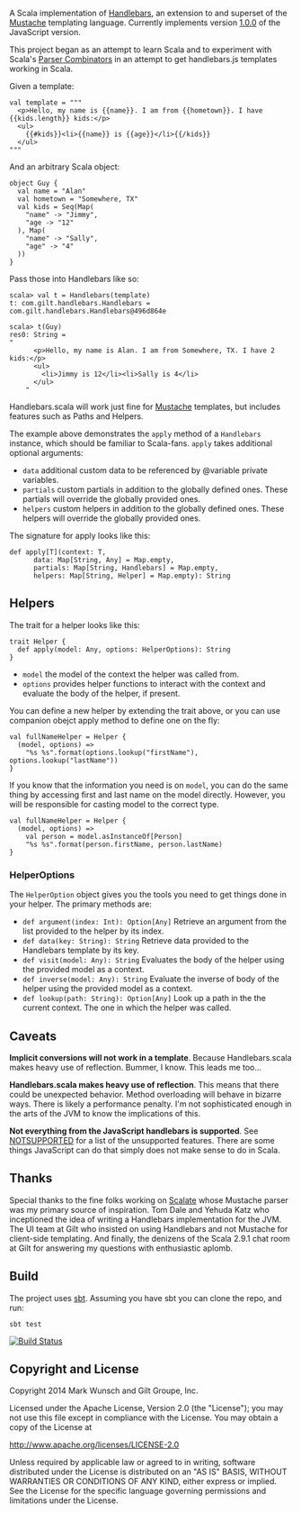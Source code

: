 A Scala implementation of [Handlebars](http://handlebarsjs.com/), an extension to and superset of the [Mustache](http://mustache.github.com/) templating language. Currently implements version [1.0.0](https://github.com/wycats/handlebars.js/tree/1.0.0) of the JavaScript version.

This project began as an attempt to learn Scala and to experiment with Scala's [Parser Combinators](http://www.scala-lang.org/api/current/index.html#scala.util.parsing.combinator.Parsers) in an attempt to get handlebars.js templates working in Scala.

Given a template:

    val template = """
      <p>Hello, my name is {{name}}. I am from {{hometown}}. I have {{kids.length}} kids:</p>
      <ul>
        {{#kids}}<li>{{name}} is {{age}}</li>{{/kids}}
      </ul>
    """

And an arbitrary Scala object:

    object Guy {
      val name = "Alan"
      val hometown = "Somewhere, TX"
      val kids = Seq(Map(
        "name" -> "Jimmy",
        "age -> "12"
      ), Map(
        "name" -> "Sally",
        "age" -> "4"
      ))
    }

Pass those into Handlebars like so:

    scala> val t = Handlebars(template)
    t: com.gilt.handlebars.Handlebars = com.gilt.handlebars.Handlebars@496d864e

    scala> t(Guy)
    res0: String =
    "
          <p>Hello, my name is Alan. I am from Somewhere, TX. I have 2 kids:</p>
          <ul>
            <li>Jimmy is 12</li><li>Sally is 4</li>
          </ul>
        "

Handlebars.scala will work just fine for [Mustache](http://mustache.github.com/mustache.5.html) templates, but includes features such as Paths and Helpers.

The example above demonstrates the `apply` method of a `Handlebars` instance, which should be familiar to Scala-fans. `apply` takes additional optional arguments:

+ `data` additional custom data to be referenced by @variable private variables.
+ `partials` custom partials in addition to the globally defined ones. These partials will override the globally provided ones.
+ `helpers` custom helpers in addition to the globally defined ones. These helpers will override the globally provided ones.

 The signature for apply looks like this:

    def apply[T](context: T,
          data: Map[String, Any] = Map.empty,
          partials: Map[String, Handlebars] = Map.empty,
          helpers: Map[String, Helper] = Map.empty): String

## Helpers
The trait for a helper looks like this:

    trait Helper {
      def apply(model: Any, options: HelperOptions): String
    }

+ `model` the model of the context the helper was called from.
+ `options` provides helper functions to interact with the context and evaluate the body of the helper, if present.

You can define a new helper by extending the trait above, or you can use companion obejct apply method to define one on the fly:

    val fullNameHelper = Helper {
      (model, options) =>
        "%s %s".format(options.lookup("firstName"), options.lookup("lastName"))
    }

If you know that the information you need is on `model`, you can do the same thing by accessing first and last name on the model directly. However, you will be responsible for casting model to the correct type.

    val fullNameHelper = Helper {
      (model, options) =>
        val person = model.asInstanceOf[Person]
        "%s %s".format(person.firstName, person.lastName)
    }

### HelperOptions
The `HelperOption` object gives you the tools you need to get things done in your helper. The primary methods are:

+ `def argument(index: Int): Option[Any]` Retrieve an argument from the list provided to the helper by its index.
+ `def data(key: String): String` Retrieve data provided to the Handlebars template by its key.
+ `def visit(model: Any): String` Evaluates the body of the helper using the provided model as a context.
+ `def inverse(model: Any): String` Evaluate the inverse of body of the helper using the provided model as a context.
+ `def lookup(path: String): Option[Any]` Look up a path in the the current context. The one in which the helper was called.

## Caveats

**Implicit conversions will not work in a template**. Because Handlebars.scala makes heavy use of reflection. Bummer, I know. This leads me too...

**Handlebars.scala makes heavy use of reflection**. This means that there could be unexpected behavior. Method overloading will behave in bizarre ways. There is likely a performance penalty. I'm not sophisticated enough in the arts of the JVM to know the implications of this.

**Not everything from the JavaScript handlebars is supported**. See [NOTSUPPORTED](NOTSUPPORTED.md) for a list of the unsupported features. There are some things JavaScript can do that simply does not make sense to do in Scala.

## Thanks

Special thanks to the fine folks working on [Scalate](http://scalate.fusesource.org/) whose Mustache parser was my primary source of inspiration. Tom Dale and Yehuda Katz who inceptioned the idea of writing a Handlebars implementation for the JVM. The UI team at Gilt who insisted on using Handlebars and not Mustache for client-side templating. And finally, the denizens of the Scala 2.9.1 chat room at Gilt for answering my questions with enthusiastic aplomb.

## Build

The project uses [sbt](https://github.com/harrah/xsbt/wiki). Assuming you have sbt you can clone the repo, and run:

    sbt test

[![Build Status](https://secure.travis-ci.org/mwunsch/handlebars.scala.png?branch=master)](http://travis-ci.org/mwunsch/handlebars.scala)

## Copyright and License

Copyright 2014 Mark Wunsch and Gilt Groupe, Inc.

Licensed under the Apache License, Version 2.0 (the "License");
you may not use this file except in compliance with the License.
You may obtain a copy of the License at

   http://www.apache.org/licenses/LICENSE-2.0

Unless required by applicable law or agreed to in writing, software
distributed under the License is distributed on an "AS IS" BASIS,
WITHOUT WARRANTIES OR CONDITIONS OF ANY KIND, either express or implied.
See the License for the specific language governing permissions and
limitations under the License.
